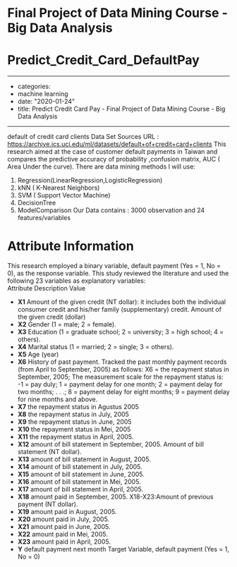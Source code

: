 # Final Project of Data Mining Course - Big Data Analysis
# Predict_Credit_Card_DefaultPay
---
 - categories: 
 - machine learning
 - date: "2020-01-24"
 - title: Predict Credit Card Pay - Final Project of Data Mining Course - Big Data Analysis
 ---



default of credit card clients Data Set
Sources
URL : https://archive.ics.uci.edu/ml/datasets/default+of+credit+card+clients
This research aimed at the case of customer default payments in Taiwan and compares the predictive accuracy of probability ,confusion matrix, AUC ( Area Under the curve).
There are data mining methods I will use:
1. Regression(LinearRegression,LogisticRegression)
2. kNN ( K-Nearest Neighbors)
3. SVM ( Support Vector Machine)
4. DecisionTree
5. ModelComparison
Our Data contains : 3000 observation and 24 features/variables 

 
# Attribute Information

This research employed a binary variable, default payment (Yes = 1, No = 0), as the response variable. This study reviewed the literature and used the following 23 variables as explanatory variables:		
Attribute	Description	Value


* **X1**	 Amount of the given credit (NT dollar): it includes both the individual consumer credit and his/her family (supplementary) credit.	 Amount of the given credit (dollar)
* **X2**	Gender 	(1 = male; 2 = female).
* **X3**	Education 	(1 = graduate school; 2 = university; 3 = high school; 4 = others).
* **X4**	Marital status 	(1 = married; 2 = single; 3 = others).
* **X5**	Age 	(year)
* **X6**	History of past payment. Tracked the past monthly payment records (from April to September, 2005) as follows: X6 = the repayment status in September, 2005; 	The measurement scale for the repayment status is: -1 = pay duly; 1 = payment delay for one month; 2 = payment delay for two months; . . .; 8 = payment delay for eight months; 9 = payment delay for nine months and above.
* **X7**	the repayment status in Agustus  2005	
* **X8**	the repayment status in July, 2005	
* **X9**	the repayment status in June, 2005	
* **X10**	the repayment status in Mei, 2005	
* **X11**	the repayment status in April, 2005. 	
* **X12**	amount of bill statement in September, 2005.	Amount of bill statement (NT dollar). 
* **X13**	amount of bill statement in August, 2005.	
* **X14**	amount of bill statement in July, 2005.	
* **X15**	amount of bill statement in June, 2005.	
* **X16**	amount of bill statement in Mei, 2005.	
* **X17**	amount of bill statement in April, 2005.	
* **X18**	amount paid in September, 2005.	X18-X23:Amount of previous payment (NT dollar).
* **X19**	amount paid in August, 2005.	
* **X20**	amount paid in July, 2005.	
* **X21**	amount paid in June, 2005.	
* **X22**	amount paid in Mei, 2005.	
* **X23**	amount paid in April, 2005.	
* **Y**	default payment next month	Target Variable,  default payment (Yes = 1, No = 0)
